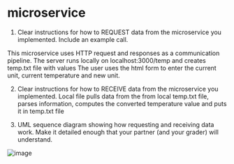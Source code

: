# microservice
1.	Clear instructions for how to REQUEST data from the microservice you implemented. Include an example call.

This microservice uses HTTP request and responses as a communication 	pipeline. The server runs locally on localhost:3000/temp and creates 	temp.txt file with values  The user uses the html form to enter the current 	unit, current temperature and new unit. 

2.	Clear instructions for how to RECEIVE data from the microservice you implemented.
Local file pulls data from the from local temp.txt file, parses information, computes the converted temperature value and puts it in temp.txt file

3.	UML sequence diagram showing how requesting and receiving data work. Make it detailed enough that your partner (and your grader) will understand. 

![image](https://user-images.githubusercontent.com/114334955/219298621-f8855056-a3c4-46ca-bb2f-5bb3f52cf37f.png)

